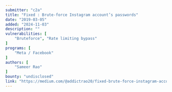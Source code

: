 ```yaml
---
submitter: "c2a"
title: "Fixed : Brute-force Instagram account’s passwords"
date: "2019-03-05"
added: "2024-11-03"
description: ""
vulnerabilities: [
    "Bruteforce", "Rate limiting bypass"
]
programs: [
    "Meta / Facebook"
]
authors: [
    "Sameer Rao"
]
bounty: "undisclosed"
link: "https://medium.com/@addictrao20/fixed-brute-force-instagram-accounts-passwords-938471b6e9d4"
---
```




